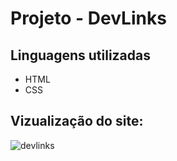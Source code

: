 # Projeto - DevLinks
## Linguagens utilizadas
- HTML
- CSS
## Vizualização do site:
![devlinks](https://github.com/Rafaum1/RafaumLinks/assets/134517210/dd2b3af4-88bb-46e4-8aef-02964c9689e1)
